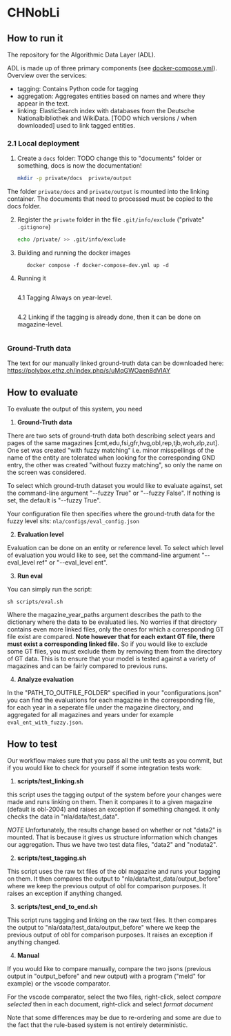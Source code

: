# CHNobLi

## How to run it

The repository for the Algorithmic Data Layer (ADL).

ADL is made up of three primary components (see
[docker-compose.yml](docker-compose.yml)).
Overview over the services:

- tagging: Contains Python code for tagging 
- aggregation: Aggregates entities based on names and where they appear in the text.
- linking: ElasticSearch index with databases from the Deutsche Nationalbibliothek and WikiData. [TODO which versions / when downloaded] used to link tagged entities.
 
### 2.1 Local deployment

1. Create a `docs` folder: TODO change this to "documents" folder or something, docs is now the documentation!
   ```bash
   mkdir -p private/docs  private/output
   ```
The folder `private/docs` and `private/output` is mounted into the linking container. The documents that need to processed must be copied to the docs folder.

2. Register the `private` folder in the file `.git/info/exclude` ("private" `.gitignore`)
   ```bash
   echo /private/ >> .git/info/exclude

3. Building and running the docker images
   ```docker compose -f docker-compose-dev.yml build --no-cache
      docker compose -f docker-compose-dev.yml up -d
   ```

4. Running it
   ```docker exec -it linking /bin/bash
   ```
   4.1 Tagging
   Always on year-level.
   ```python main.py --tasks prep,tag --magazine_year_paths /docs/obl/2004_000
   ```
   4.2 Linking
   if the tagging is already done, then it can be done on magazine-level.
   ```python main.py --tasks finish --magazine_year_paths /docs/obl
   ```

### Ground-Truth data
The text for our manually linked ground-truth data can be downloaded here: https://polybox.ethz.ch/index.php/s/uMqGWOaen8dVIAY

## How to evaluate
To evaluate the output of this system, you need
1. **Ground-Truth data**

There are two sets of ground-truth data both describing select years and pages of the same magazines [cmt,edu,fsi,gfr,hvg,obl,rep,tjb,woh,zlp,zut]. One set was created "with fuzzy matching" i.e. minor misspellings of the name of the entity are tolerated when looking for the corresponding GND entry, the other was created "without fuzzy matching", so only the name on the screen was considered.

To select which ground-truth dataset you would like to evaluate against, set the command-line argument "--fuzzy True" or "--fuzzy False". If nothing is set, the default is "--fuzzy True".

Your configuration file then specifies where the ground-truth data for the fuzzy level sits:
`nla/configs/eval_config.json`

2. **Evaluation level**

Evaluation can be done on an entity or reference level. To select which level of evaluation you would like to see, set the command-line argument "--eval_level ref" or "--eval_level ent".

3. **Run eval**

You can simply run the script:

`sh scripts/eval.sh`

Where the magazine_year_paths argument describes the path to the dictionary where the data to be evaluated lies.
No worries if that directory contains even more linked files, only the ones for which a corresponding GT file exist are compared.
**Note however that for each extant GT file, there must exist a corresponding linked file.** So if you would like to exclude some GT
files, you must exclude them by removing them from the directory of GT data. This is to ensure that your model is tested against a variety of magazines and can be fairly compared to previous runs.

4. **Analyze evaluation**

In the "PATH_TO_OUTFILE_FOLDER" specified in your "configurations.json" you can find the evaluations for each magazine in the corresponding file, for each year in a seperate file under the magazine directory, and aggregated for all magazines and years under for example `eval_ent_with_fuzzy.json`. 

## How to test
Our workflow makes sure that you pass all the unit tests as you commit, but if you would like to check for yourself if some integration tests work:


1. **scripts/test_linking.sh**

this script uses the tagging output of the system before your changes were made and runs linking on them. Then it compares it to a given magazine (default is obl-2004) and raises an exception if something changed. It only checks the data in "nla/data/test_data".

*NOTE* Unfortunately, the results change based on whether or not "data2" is mounted. That is because it gives us structure information which changes our aggregation. Thus we have two test data files, "data2" and "nodata2".

2. **scripts/test_tagging.sh**

This script uses the raw txt files of the obl magazine and runs your tagging on them. It then compares the output to "nla/data/test_data/output_before" where we keep the previous output of obl for comparison purposes. It raises an exception if anything changed.


3. **scripts/test_end_to_end.sh**

This script runs tagging and linking on the raw text files. It then compares the output to "nla/data/test_data/output_before" where we keep the previous output of obl for comparison purposes. It raises an exception if anything changed.

4. **Manual** 

If you would like to compare manually, compare the two jsons (previous output in "output_before" and new output) with a program ("meld" for example) or the vscode comparator.

For the vscode comparator, select the two files, right-click, select *compare selected* then in each document, right-click and select *format document*

Note that some differences may be due to re-ordering and some are due to the fact that the rule-based system is not entirely deterministic.